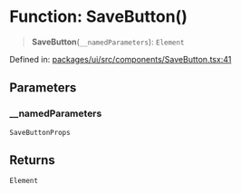 # Function: SaveButton()

> **SaveButton**(`__namedParameters`): `Element`

Defined in: [packages/ui/src/components/SaveButton.tsx:41](https://github.com/laruss/react-text-game/blob/3442aa0d22b82dc4760f453f7492731a6f583755/packages/ui/src/components/SaveButton.tsx#L41)

## Parameters

### \_\_namedParameters

`SaveButtonProps`

## Returns

`Element`
